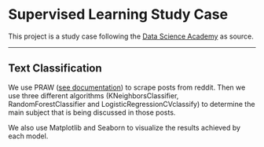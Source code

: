 # Supervised Learning Study Case

This project is a study case following the [Data Science Academy](https://www.datascienceacademy.com.br/course/machine-learning-em-python-e-c) as source.

---

## Text Classification

We use PRAW ([see documentation](https://praw.readthedocs.io/en/stable/)) to scrape posts from reddit. Then we use three different algorithms (KNeighborsClassifier, RandomForestClassifier and LogisticRegressionCVclassify) to determine the main subject that is being discussed in those posts.

We also use Matplotlib and Seaborn to visualize the results achieved by each model.